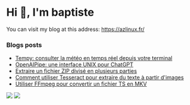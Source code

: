# Hi 👋, I'm baptiste

You can visit my blog at this address: https://azlinux.fr/

### Blogs posts
<!-- BLOG-POST-LIST:START -->
- [Tempy: consulter la météo en temps réel depuis votre terminal](https://azlinux.fr/tempy/)
- [OpenAIPipe: une interface UNIX pour ChatGPT](https://azlinux.fr/openaipipe/)
- [Extraire un fichier ZIP divisé en plusieurs parties](https://azlinux.fr/extraire-un-fichier-zip-divise-en-plusieur-parties/)
- [Comment utiliser Tesseract pour extraire du texte à partir d'images](https://azlinux.fr/tesseract/)
- [Utiliser FFmpeg pour convertir un fichier TS en MKV](https://azlinux.fr/utiliser-ffmpeg-pour-convertir-un-fichier-ts-en-mkv/)
<!-- BLOG-POST-LIST:END -->

![](https://github-readme-stats.vercel.app/api/top-langs/?username=baptiste313&layout=compact&hide=css,scss,html,javascript&theme=dracula)
![](https://github-readme-stats.vercel.app/api/?username=baptiste313&layout=compact&hide=css,scss,html,javascript&theme=dracula)
